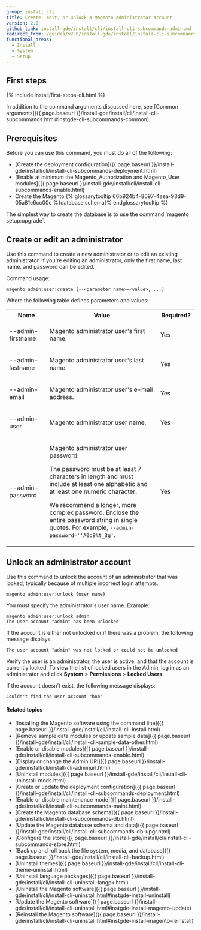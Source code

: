 ```yaml
---
group: install_cli
title: Create, edit, or unlock a Magento administrator account
version: 2.0
github_link: install-gde/install/cli/install-cli-subcommands-admin.md
redirect_from: /guides/v2.0/install-gde/install/install-cli-subcommands-admin.html
functional_areas:
  - Install
  - System
  - Setup
---
```


## First steps
{% include install/first-steps-cli.html %}

In addition to the command arguments discussed here, see [Common arguments]({{ page.baseurl }}/install-gde/install/cli/install-cli-subcommands.html#instgde-cli-subcommands-common).

## Prerequisites
Before you can use this command, you must do all of the following:

-   [Create the deployment configuration]({{ page.baseurl }}/install-gde/install/cli/install-cli-subcommands-deployment.html)
-   [Enable at minimum the Magento_Authorization and Magento_User modules]({{ page.baseurl }}/install-gde/install/cli/install-cli-subcommands-enable.html)
-   Create the Magento {% glossarytooltip 66b924b4-8097-4aea-93d9-05a81e6cc00c %}database schema{% endglossarytooltip %}

<div class="bs-callout bs-callout-info" id="info" markdown="1">
The simplest way to create the database is to use the command `magento setup:upgrade`.
</div>

## Create or edit an administrator
Use this command to create a new administrator or to edit an existing administrator. If you're editing an administrator, only the first name, last name, and password can be edited.

Command usage:

	magento admin:user:create [--<parameter_name>=<value>, ...]

Where the following table defines parameters and values:

<table>
  <col width="20%">
  <col width="55%">
  <col width="15%">
  <tbody>
    <tr>
      <th>Name</th>
      <th>Value</th>
      <th>Required?</th>
    </tr>
    <tr>
      <td>
        <p>--admin-firstname</p>
      </td>
      <td>
        <p>Magento administrator user's first name.</p>
      </td>
      <td>
        <p>Yes</p>
      </td>
    </tr>
    <tr>
      <td>
        <p>--admin-lastname</p>
      </td>
      <td>
        <p>Magento administrator user's last name.</p>
      </td>
      <td>
        <p>Yes</p>
      </td>
    </tr>
    <tr>
      <td>
        <p>--admin-email</p>
      </td>
      <td>
        <p>Magento administrator user's e-mail address.</p>
      </td>
      <td>
        <p>Yes</p>
      </td>
    </tr>
    <tr>
      <td>
        <p>--admin-user</p>
      </td>
      <td>
        <p>Magento administrator user name.</p>
      </td>
      <td>
        <p>Yes</p>
      </td>
    </tr>
    <tr>
      <td>
        <p>--admin-password</p>
      </td>
      <td>
        <p>Magento administrator user password.</p>
        <p>The password must be at least 7 characters in length and must include at least one alphabetic and at least one numeric character.</p>
        <p>We recommend a longer, more complex password. Enclose the entire password string in single quotes. For example, <code>--admin-password=''A0b9%t_3g'</code>.</p>
      </td>
      <td>
        <p>Yes</p>
      </td>
    </tr>
  </tbody>
</table>

## Unlock an administrator account
Use this command to unlock the account of an administrator that was locked, typically because of multiple incorrect login attempts.

	magento admin:user:unlock {user name}

You must specify the administrator's user name. Example:

	magento admin:user:unlock admin
	The user account "admin" has been unlocked

If the account is either not unlocked or if there was a problem, the following message displays:

	The user account "admin" was not locked or could not be unlocked

Verify the user is an administrator, the user is active, and that the account is currently locked. To view the list of locked users in the Admin, log in as an administrator and click **System** > **Permissions** > **Locked Users**.

If the account doesn't exist, the following message displays:

	Couldn't find the user account "bob"

#### Related topics

-   [Installing the Magento software using the command line]({{ page.baseurl }}/install-gde/install/cli/install-cli-install.html)
-   [Remove sample data modules or update sample data]({{ page.baseurl }}/install-gde/install/cli/install-cli-sample-data-other.html)
-   [Enable or disable modules]({{ page.baseurl }}/install-gde/install/cli/install-cli-subcommands-enable.html)
-   [Display or change the Admin URI]({{ page.baseurl }}/install-gde/install/cli/install-cli-adminurl.html)
-   [Uninstall modules]({{ page.baseurl }}/install-gde/install/cli/install-cli-uninstall-mods.html)
-   [Create or update the deployment configuration]({{ page.baseurl }}/install-gde/install/cli/install-cli-subcommands-deployment.html)
-   [Enable or disable maintenance mode]({{ page.baseurl }}/install-gde/install/cli/install-cli-subcommands-maint.html)
-   [Create the Magento database schema]({{ page.baseurl }}/install-gde/install/cli/install-cli-subcommands-db.html)
-   [Update the Magento database schema and data]({{ page.baseurl }}/install-gde/install/cli/install-cli-subcommands-db-upgr.html)
-   [Configure the store]({{ page.baseurl }}/install-gde/install/cli/install-cli-subcommands-store.html)
-   [Back up and roll back the file system, media, and database]({{ page.baseurl }}/install-gde/install/cli/install-cli-backup.html)
-   [Uninstall themes]({{ page.baseurl }}/install-gde/install/cli/install-cli-theme-uninstall.html)
-   [Uninstall language packages]({{ page.baseurl }}/install-gde/install/cli/install-cli-uninstall-langpk.html)
-   [Uninstall the Magento software]({{ page.baseurl }}/install-gde/install/cli/install-cli-uninstall.html#instgde-install-uninstall)
-   [Update the Magento software]({{ page.baseurl }}/install-gde/install/cli/install-cli-uninstall.html#instgde-install-magento-update)
-   [Reinstall the Magento software]({{ page.baseurl }}/install-gde/install/cli/install-cli-uninstall.html#instgde-install-magento-reinstall)
